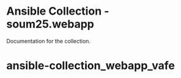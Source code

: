 # Ansible Collection - soum25.webapp

Documentation for the collection.
# ansible-collection_webapp_vafe
